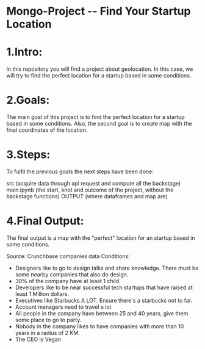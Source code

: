 # Mongo-Project -- Find Your Startup Location

# 1.Intro:
In this repository you will find a project about geolocation. In this case, we will try to find the perfect location for a startup based in some conditions.

# 2.Goals:
The main goal of this project is to find the perfect location for a startup based in some conditions. Also, the second goal is to create map with the final coordinates of the location.

# 3.Steps:
To fulfil the previous goals the next steps have been done:

src (acquire data through api request and compute all the backstage)
main.ipynb (the start, knot and outcome of the project, without the backstage functions)
OUTPUT (where dataframes and map are)

# 4.Final Output:
The final output is a map with the "perfect" location for an startup based in some conditions.

Source: Crunchbase companies data
Conditions:
- Designers like to go to design talks and share knowledge. There must be some nearby companies that also do design.
- 30% of the company have at least 1 child.
- Developers like to be near successful tech startups that have raised at least 1 Million dollars.
- Executives like Starbucks A LOT. Ensure there's a starbucks not to far.
- Account managers need to travel a lot
- All people in the company have between 25 and 40 years, give them some place to go to party.
- Nobody in the company likes to have companies with more than 10 years in a radius of 2 KM.
- The CEO is Vegan
